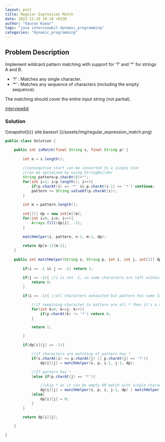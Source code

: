 ```yaml
---
layout: post
title: Regular Expression Match
date: 2022-11-19 18:10 +0530
author: "Gaurav Kumar"
tags: "java interviewbit dynamic_programming"
categories: "dynamic_programming"
---
```


## Problem Description

Implement wildcard pattern matching with support for ‘?’ and ‘*’ for strings A and B.

- ’?’ : Matches any single character.
- ‘*’ : Matches any sequence of characters (including the empty sequence).

The matching should cover the entire input string (not partial).

[interviewbit](https://www.interviewbit.com/problems/regular-expression-match/)  

### Solution

![snapshot]({{ site.baseurl }}/assets/img/regular_expression_match.png)

```java
public class Solution {

    public int isMatch(final String s, final String p) {
        
        int n = s.length();
        
        //consequtive start can be converted to a single star
        //can be optimized by using StringBuilder
        String pattern=p.charAt(0)+"";
        for(int i=1; i<p.length(); i++){
            if(p.charAt(i) == '*' && p.charAt(i-1) == '*') continue;
            pattern += String.valueOf(p.charAt(i));
        }
        
        int m = pattern.length();
        
        int[][] dp = new int[n][m];
        for(int i=0; i<n; i++){
            Arrays.fill(dp[i], -1);
        }
        
        matchHelper(s, pattern, n-1, m-1, dp);
        
        return dp[n-1][m-1];   
    }
    
    public int matchHelper(String s, String p, int i, int j, int[][] dp){
        
        if(i == -1 && j == -1) return 1;
        
        if(j == -1){ //i is not -1, so some characters are left without any match
            return 0;
        }

        if(i == -1){ //all characters exhausted but pattern has some left

            //if remaining character in pattern are all * then it's a match
            for(int k=0; k<=j; k++){
                if(p.charAt(k) != '*') return 0;
            }

            return 1;

        }

        if(dp[i][j] == -1){

            //if characters are matching of pattern has ?
            if(s.charAt(i) == p.charAt(j) || p.charAt(j) == '?'){
                dp[i][j] = matchHelper(s, p, i-1, j-1, dp);

            //If pattern has *
            }else if(p.charAt(j) == '*'){

                //skip * as it can be empty OR match with single character and still keep it
                dp[i][j] = matchHelper(s, p, i, j-1, dp) | matchHelper(s, p, i-1, j, dp);
            }else{
                dp[i][j] = 0;
            }
        }

        return dp[i][j];

    }
    
}
```
